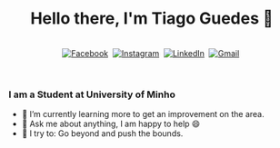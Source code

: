 <h1 align="center"><b>Hello there, I'm Tiago Guedes 👋</b></h1>
</p>

<p align="center">

</p>

<p align="center">
<br>
<a href="https://www.facebook.com/tiago.guedes.7509/"><img src="https://img.shields.io/badge/facebook-%231877F2.svg?&style=for-the-badge&logo=facebook&logoColor=white" alt="Facebook" /></a>&nbsp;
<a href="https://www.instagram.com/tiago_guedes_674/?hl=pt"><img src="https://img.shields.io/badge/instagram-%23E4405F.svg?&style=for-the-badge&logo=instagram&logoColor=white" alt="Instagram" /></a>&nbsp;
<a href="https://www.linkedin.com/in/tiago-guedes-60b949232/"><img src="https://img.shields.io/badge/linkedin-%230077B5.svg?&style=for-the-badge&logo=linkedin&logoColor=white" alt="LinkedIn" /></a>&nbsp;
<a href="mailto:tiago.matos.guedes555@gmail.com?subject=Hola%20Sumanth"><img src="https://img.shields.io/badge/gmail-%23D14836.svg?&style=for-the-badge&logo=gmail&logoColor=white" alt="Gmail"/></a>&nbsp;

</p>

<br>

### I am a Student at University of Minho
- 🌱 I’m currently learning more to get an improvement on the area.
- 💬 Ask me about anything, I am happy to help :smile:
- 🧗 I try to: Go beyond and push the bounds.
